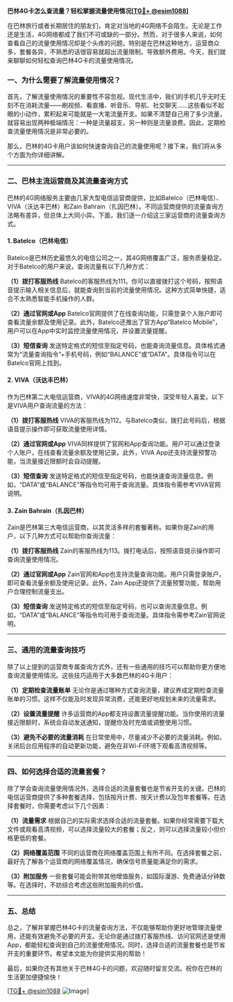 **巴林4G卡怎么查流量？轻松掌握流量使用情况[[TG💪+ @esim1088](https://t.me/s/esim1088)]**

在巴林旅行或者长期居住的朋友们，肯定对当地的4G网络不会陌生。无论是工作还是生活，4G网络都成了我们不可或缺的一部分。然而，对于很多人来说，如何查看自己的流量使用情况却是个头疼的问题。特别是在巴林这种地方，运营商众多，套餐各异，不熟悉的话很容易就超出流量限制，导致额外费用。今天，我们就来聊聊如何轻松查询巴林4G卡的流量使用情况。

### 一、为什么需要了解流量使用情况？

首先，了解流量使用情况的重要性不容忽视。现代生活中，我们的手机几乎无时无刻不在消耗流量——刷视频、看直播、听音乐、导航、社交聊天……这些看似不起眼的小动作，累积起来可能就是一大笔流量开支。如果不清楚自己用了多少流量，就容易出现两种极端情况：一种是流量超支，另一种则是流量浪费。因此，定期检查流量使用情况是非常必要的。

那么，巴林的4G卡用户该如何快速查询自己的流量使用呢？接下来，我们将从多个方面为你详细讲解。

---

### 二、巴林主流运营商及其流量查询方式

巴林的4G网络服务主要由几家大型电信运营商提供，比如Batelco（巴林电信）、VIVA（沃达丰巴林）和Zain Bahrain（扎因巴林）。不同运营商提供的流量查询方法略有差异，但总体上大同小异。下面，我们逐一介绍这三家运营商的流量查询方式。

#### 1. Batelco（巴林电信）

Batelco是巴林历史最悠久的电信公司之一，其4G网络覆盖广泛，服务质量稳定。对于Batelco的用户来说，查询流量有以下几种方式：

**（1）拨打客服热线**
Batelco的客服热线为111。你可以直接拨打这个号码，按照语音提示输入相关信息后，就能查询到当前的流量使用情况。这种方式简单快捷，适合不太熟悉智能手机操作的人群。

**（2）通过官网或App**
Batelco官网提供了在线查询功能，只需登录个人账户即可查看流量余额及使用记录。此外，Batelco还推出了官方App“Batelco Mobile”，用户可以在App中实时监控流量使用情况，并设置流量提醒。

**（3）短信查询**
发送特定格式的短信至指定号码，也能查询流量信息。具体格式通常为“流量查询指令”+手机号码，例如“BALANCE”或“DATA”。具体指令可以在Batelco官网上找到。

#### 2. VIVA（沃达丰巴林）

作为巴林第二大电信运营商，VIVA的4G网络速度非常快，深受年轻人喜爱。以下是VIVA用户查询流量的方法：

**（1）拨打客服热线**
VIVA的客服热线为112。与Batelco类似，拨打此号码后，根据语音提示操作即可获取流量使用详情。

**（2）通过官网或App**
VIVA同样提供了官网和App查询功能。用户可以通过登录个人账户，在线查看流量余额及使用记录。此外，VIVA App还支持流量预警功能，当流量接近限额时会自动提醒。

**（3）短信查询**
发送特定格式的短信至指定号码，也能快速查询流量信息。例如，“DATA”或“BALANCE”等指令均可用于查询流量。具体指令需参考VIVA官网说明。

#### 3. Zain Bahrain（扎因巴林）

Zain是巴林第三大电信运营商，以其灵活多样的套餐著称。如果你是Zain的用户，以下几种方式可以帮助你查询流量：

**（1）拨打客服热线**
Zain的客服热线为113。拨打电话后，按照语音提示操作即可查询流量使用情况。

**（2）通过官网或App**
Zain官网和App也支持流量查询功能。用户只需登录账户，即可查看流量余额及使用记录。此外，Zain App还提供了流量预警功能，帮助用户合理控制流量支出。

**（3）短信查询**
发送特定格式的短信至指定号码，也可以查询流量信息。例如，“DATA”或“BALANCE”等指令均可用于查询流量。具体指令需参考Zain官网说明。

---

### 三、通用的流量查询技巧

除了以上提到的运营商专属查询方式外，还有一些通用的技巧可以帮助你更方便地查询流量使用情况。这些技巧适用于大多数巴林的4G卡用户：

**（1）定期检查流量账单**
无论你是通过哪种方式查询流量，建议养成定期检查流量账单的习惯。这样不仅能及时发现异常消费，还能更好地规划未来的流量需求。

**（2）设置流量提醒**
许多运营商的App都支持设置流量提醒功能。当你使用的流量接近限额时，系统会自动发送通知，提醒你及时充值或调整使用习惯。

**（3）避免不必要的流量消耗**
在日常使用中，尽量减少不必要的流量消耗。例如，关闭后台应用程序的自动更新功能，避免在非Wi-Fi环境下观看高清视频等。

---

### 四、如何选择合适的流量套餐？

除了学会查询流量使用情况外，选择合适的流量套餐也是节省开支的关键。巴林的电信运营商提供了多种套餐选择，包括按月计费、按天计费以及包年套餐等。在选择套餐时，你需要考虑以下几个因素：

**（1）流量需求**
根据自己的实际需求选择合适的流量套餐。如果你经常需要下载大文件或观看高清视频，可以选择流量较大的套餐；反之，则可以选择流量较小但价格更低的套餐。

**（2）网络覆盖范围**
不同的运营商在网络覆盖范围上有所不同。在选择套餐之前，最好先了解各个运营商的网络覆盖情况，确保信号质量能满足你的需求。

**（3）附加服务**
一些套餐可能会附带其他增值服务，如国际漫游、免费通话分钟数等。在选择时，不妨综合考虑这些附加服务的价值。

---

### 五、总结

总之，了解并掌握巴林4G卡的流量查询方法，不仅能够帮助你更好地管理流量使用，还能有效避免不必要的开支。无论你是通过拨打客服热线、访问官网还是使用App，都能轻松查询到自己的流量使用情况。同时，选择合适的流量套餐也是节省开支的重要环节。希望本文能为你提供实用的帮助！

最后，如果你还有其他关于巴林4G卡的问题，欢迎随时留言交流。祝你在巴林的生活更加便捷愉快！

[[TG💪+ @esim1088](https://t.me/s/esim1088) ![Image](https://i.postimg.cc/4NQfJmqS/Snipaste-2025-05-13-00-14-12.png)]